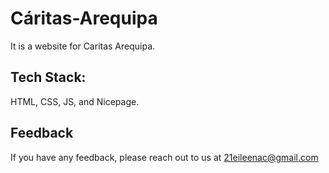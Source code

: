 # Cáritas-Arequipa
It is a website for Caritas Arequipa.
## Tech Stack:
HTML, CSS, JS, and Nicepage.
## Feedback
If you have any feedback, please reach out to us at 21eileenac@gmail.com
